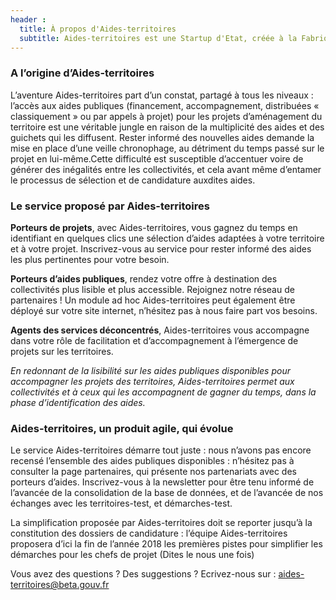 ```yaml
---
header :
  title: À propos d'Aides-territoires
  subtitle: Aides-territoires est une Startup d'Etat, créée à la Fabrique Numérique des Ministères de la Cohésion des Territoires et de la Transition Ecologique et Solidaire
---
```


### A l’origine d’Aides-territoires

L’aventure Aides-territoires part d’un constat, partagé à tous les niveaux : l’accès aux aides publiques (financement, accompagnement, distribuées « classiquement » ou par appels à projet) pour les projets d’aménagement du territoire est une véritable jungle en raison de la multiplicité des aides et des guichets qui les diffusent. Rester informé des nouvelles aides demande la mise en place d’une veille chronophage, au détriment du temps passé sur le projet en lui-même.Cette difficulté est susceptible d’accentuer voire de générer des inégalités entre les collectivités, et cela avant même d’entamer le processus de sélection et de candidature auxdites aides.

### Le service proposé par Aides-territoires

**Porteurs de projets**, avec Aides-territoires, vous gagnez du temps en identifiant en quelques clics une sélection d’aides adaptées à votre territoire et à votre projet. Inscrivez-vous au service pour rester informé des aides les plus pertinentes pour votre besoin.

**Porteurs d’aides publiques**, rendez votre offre à destination des collectivités plus lisible et plus accessible. Rejoignez notre réseau de partenaires !
Un module ad hoc Aides-territoires peut également être déployé sur votre site internet, n’hésitez pas à nous faire part vos besoins.

**Agents des services déconcentrés**, Aides-territoires vous accompagne dans votre rôle de facilitation et d’accompagnement à l’émergence de projets sur les territoires.

_En redonnant de la lisibilité sur les aides publiques disponibles pour accompagner les projets des territoires, Aides-territoires permet aux collectivités et à ceux qui les accompagnent de gagner du temps, dans la phase d’identification des aides._

### Aides-territoires, un produit agile, qui évolue

Le service Aides-territoires démarre tout juste : nous n’avons pas encore recensé l’ensemble des aides publiques disponibles : n’hésitez pas à consulter la page partenaires, qui présente nos partenariats avec des porteurs d’aides.
Inscrivez-vous à la newsletter pour être tenu informé de l’avancée de la consolidation de la base de données, et de l’avancée de nos échanges avec les territoires-test, et démarches-test.

La simplification proposée par Aides-territoires doit se reporter jusqu’à la constitution des dossiers de candidature : l’équipe Aides-territoires proposera d’ici la fin de l’année 2018 les premières pistes pour simplifier les démarches pour les chefs de projet (Dites le nous une fois)

Vous avez des questions ? Des suggestions ? Ecrivez-nous sur : aides-territoires@beta.gouv.fr
